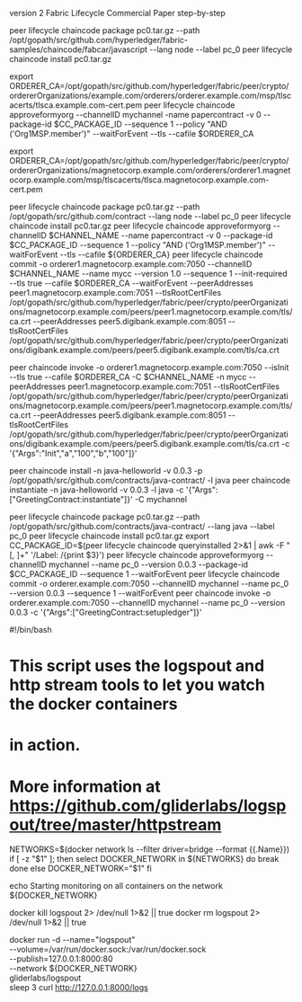version 2 Fabric Lifecycle 
Commercial Paper step-by-step

peer lifecycle chaincode package pc0.tar.gz --path /opt/gopath/src/github.com/hyperledger/fabric-samples/chaincode/fabcar/javascript --lang node --label pc_0
peer lifecycle chaincode install pc0.tar.gz


export ORDERER_CA=/opt/gopath/src/github.com/hyperledger/fabric/peer/crypto/ordererOrganizations/example.com/orderers/orderer.example.com/msp/tlscacerts/tlsca.example.com-cert.pem 
peer lifecycle chaincode approveformyorg --channelID mychannel -name papercontract -v 0 --package-id $CC_PACKAGE_ID --sequence 1 --policy "AND ('Org1MSP.member')" --waitForEvent --tls --cafile $ORDERER_CA

export ORDERER_CA=/opt/gopath/src/github.com/hyperledger/fabric/peer/crypto/ordererOrganizations/magnetocorp.example.com/orderers/orderer1.magnetocorp.example.com/msp/tlscacerts/tlsca.magnetocorp.example.com-cert.pem

peer lifecycle chaincode package pc0.tar.gz --path /opt/gopath/src/github.com/contract --lang node --label pc_0
peer lifecycle chaincode install pc0.tar.gz
peer lifecycle chaincode approveformyorg --channelID $CHANNEL_NAME --name papercontract -v 0 --package-id $CC_PACKAGE_ID --sequence 1 --policy "AND ('Org1MSP.member')" --waitForEvent --tls --cafile ${ORDERER_CA}
peer lifecycle chaincode commit -o orderer1.magnetocorp.example.com:7050  --channelID $CHANNEL_NAME --name mycc --version 1.0 --sequence 1 --init-required --tls true --cafile $ORDERER_CA --waitForEvent --peerAddresses peer1.magnetocorp.example.com:7051 --tlsRootCertFiles  /opt/gopath/src/github.com/hyperledger/fabric/peer/crypto/peerOrganizations/magnetocorp.example.com/peers/peer1.magnetocorp.example.com/tls/ca.crt  --peerAddresses peer5.digibank.example.com:8051 --tlsRootCertFiles /opt/gopath/src/github.com/hyperledger/fabric/peer/crypto/peerOrganizations/digibank.example.com/peers/peer5.digibank.example.com/tls/ca.crt

peer chaincode invoke -o orderer1.magnetocorp.example.com:7050 --isInit --tls true --cafile $ORDERER_CA -C $CHANNEL_NAME -n mycc --peerAddresses peer1.magnetocorp.example.com:7051 --tlsRootCertFiles  /opt/gopath/src/github.com/hyperledger/fabric/peer/crypto/peerOrganizations/magnetocorp.example.com/peers/peer1.magnetocorp.example.com/tls/ca.crt  --peerAddresses peer5.digibank.example.com:8051 --tlsRootCertFiles /opt/gopath/src/github.com/hyperledger/fabric/peer/crypto/peerOrganizations/digibank.example.com/peers/peer5.digibank.example.com/tls/ca.crt  -c '{"Args":"Init","a","100","b","100"]}'


peer chaincode install -n java-helloworld -v 0.0.3 -p /opt/gopath/src/github.com/contracts/java-contract/ -l java
peer chaincode instantiate  -n java-helloworld -v 0.0.3 -l java -c '{"Args":["GreetingContract:instantiate"]}' -C mychannel  

peer lifecycle chaincode package pc0.tar.gz --path /opt/gopath/src/github.com/contracts/java-contract/ --lang java --label pc_0
peer lifecycle chaincode install pc0.tar.gz
export CC_PACKAGE_ID=$(peer lifecycle chaincode queryinstalled 2>&1 | awk -F "[, ]+" '/Label: /{print $3}')
peer lifecycle chaincode approveformyorg --channelID mychannel --name pc_0 --version 0.0.3 --package-id $CC_PACKAGE_ID --sequence 1 --waitForEvent
peer lifecycle chaincode commit -o orderer.example.com:7050 --channelID mychannel --name pc_0 --version 0.0.3 --sequence 1 --waitForEvent
peer chaincode invoke -o orderer.example.com:7050 --channelID mychannel --name pc_0 --version 0.0.3 -c '{"Args":["GreetingContract:setupledger"]}'

#!/bin/bash

# This script uses the logspout and http stream tools to let you watch the docker containers
# in action.
#
# More information at https://github.com/gliderlabs/logspout/tree/master/httpstream
NETWORKS=$(docker network ls --filter driver=bridge --format {{.Name}})
if [ -z "$1" ]; then
   select DOCKER_NETWORK in ${NETWORKS}  
   do 
     break 
   done
else 
   DOCKER_NETWORK="$1"
fi

echo Starting monitoring on all containers on the network ${DOCKER_NETWORK}   

docker kill logspout 2> /dev/null 1>&2 || true
docker rm logspout 2> /dev/null 1>&2 || true

docker run -d --name="logspout" \
	--volume=/var/run/docker.sock:/var/run/docker.sock \
	--publish=127.0.0.1:8000:80 \
	--network  ${DOCKER_NETWORK} \
	gliderlabs/logspout  
sleep 3
curl http://127.0.0.1:8000/logs
